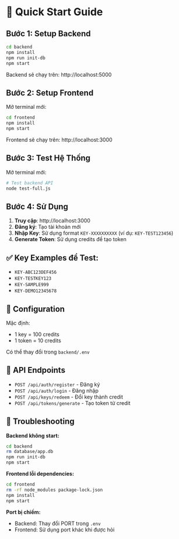 # 🚀 Quick Start Guide

## Bước 1: Setup Backend

```bash
cd backend
npm install
npm run init-db
npm start
```

Backend sẽ chạy trên: http://localhost:5000

## Bước 2: Setup Frontend

Mở terminal mới:

```bash
cd frontend
npm install
npm start
```

Frontend sẽ chạy trên: http://localhost:3000

## Bước 3: Test Hệ Thống

Mở terminal mới:

```bash
# Test backend API
node test-full.js
```

## Bước 4: Sử Dụng

1. **Truy cập**: http://localhost:3000
2. **Đăng ký**: Tạo tài khoản mới
3. **Nhập Key**: Sử dụng format `KEY-XXXXXXXXXX` (ví dụ: `KEY-TEST123456`)
4. **Generate Token**: Sử dụng credits để tạo token

## ✅ Key Examples để Test:

- `KEY-ABC123DEF456`
- `KEY-TESTKEY123`
- `KEY-SAMPLE999`
- `KEY-DEMO12345678`

## 🔧 Configuration

Mặc định:
- 1 key = 100 credits
- 1 token = 10 credits

Có thể thay đổi trong `backend/.env`

## 🎯 API Endpoints

- `POST /api/auth/register` - Đăng ký
- `POST /api/auth/login` - Đăng nhập  
- `POST /api/keys/redeem` - Đổi key thành credit
- `POST /api/tokens/generate` - Tạo token từ credit

## 🐛 Troubleshooting

**Backend không start:**
```bash
cd backend
rm database/app.db
npm run init-db
npm start
```

**Frontend lỗi dependencies:**
```bash
cd frontend  
rm -rf node_modules package-lock.json
npm install
npm start
```

**Port bị chiếm:**
- Backend: Thay đổi PORT trong `.env`
- Frontend: Sử dụng port khác khi được hỏi
